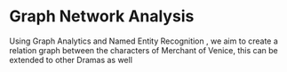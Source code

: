 # Graph Network Analysis
 Using Graph Analytics and Named Entity Recognition , we aim to create a relation graph between the characters of Merchant of Venice, this can be extended to other Dramas as well
